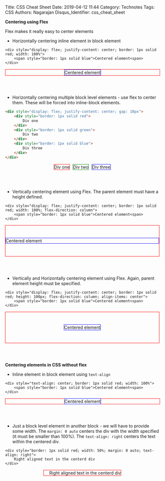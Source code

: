 Title: CSS Cheat Sheet
Date: 2019-04-12 11:44
Category: Technotes
Tags: CSS
Authors: Nagarajan
Disqus_Identifier: css_cheat_sheet

<b>Centering using Flex</b>
<p>
Flex makes it really easy to center elements
</p>

* Horizontally centering inline element in block element

```
<div style="display: flex; justify-content: center; border: 1px solid red; width: 100%">
    <span style="border: 1px solid blue">Centered element<span>
</div>
```

<div style="display: flex; justify-content: center; border: 1px solid red; width: 100%">
    <span style="border: 1px solid blue">Centered element<span>
</div>

<br /> <br />

* Horizontally centering multiple block level elements - use flex to center them. These will be forced into inline-block elements.

```html
<div style="display: flex; justify-content: center; gap: 10px">
    <div style="border: 1px solid red">
        Div one
    </div>
    <div style="border: 1px solid green">
        Div two
    </div>
    <div style="border: 1px solid blue">
        Div three
    </div>
</div>
```

<div style="display: flex; justify-content: center; gap: 10px">
    <div style="border: 1px solid red">
        Div one
    </div>
    <div style="border: 1px solid green">
        Div two
    </div>
    <div style="border: 1px solid blue">
        Div three
    </div>
</div>

<br /> <br />

* Vertically centering element using Flex. The parent element must have a height defined.

```
<div style="display: flex; justify-content: center; border: 1px solid red; width: 100%; flex-direction: column">
    <span style="border: 1px solid blue">Centered element<span>
</div>
```

<div style="display: flex; justify-content: center; border: 1px solid red; height: 100px; flex-direction: column">
    <span style="border: 1px solid blue">Centered element<span>
</div>

<br /> <br />

* Vertically and Horizontally centering element using Flex. Again, parent element height must be specified.

```
<div style="display: flex; justify-content: center; border: 1px solid red; height: 100px; flex-direction: column; align-items: center">
    <span style="border: 1px solid blue">Centered element<span>
</div>
```

<div style="display: flex; justify-content: center; border: 1px solid red; height: 100px; flex-direction: column; align-items: center">
    <span style="border: 1px solid blue">Centered element<span>
</div>

<br /> <br />

<b>Centering elements in CSS without flex</b>

* Inline element in block element using `text-align`

```
<div style="text-align: center; border: 1px solid red; width: 100%">
    <span style="border: 1px solid blue">Centered element<span>
</div>
```

<div style="text-align: center; border: 1px solid red; width: 100%">
    <span style="border: 1px solid blue">Centered element<span>
</div>

<br /> <br />

* Just a block level element in another block - we will have to provide some width. The `margin: 0 auto` centers the div with the width specified (it must be smaller than 100%). The `text-align: right` centers the text within the centered div.

```
<div style="border: 1px solid red; width: 50%; margin: 0 auto; text-align: right">
    Right aligned text in the centerd div
</div>
```

<div style="border: 1px solid red; width: 50%; margin: 0 auto; text-align: right">
    Right aligned text in the centerd div
</div>

<br /> <br />
